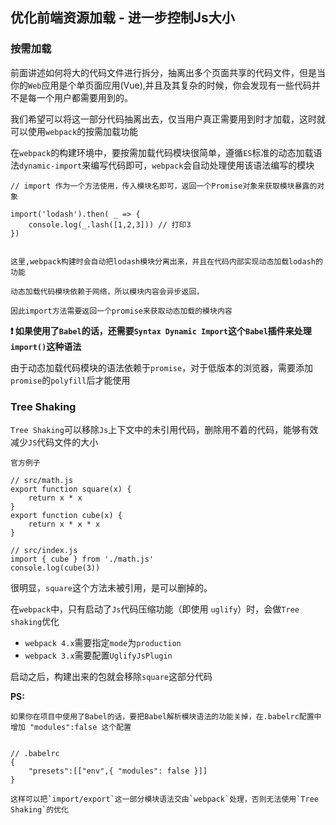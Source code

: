 ## 优化前端资源加载 - 进一步控制Js大小

### 按需加载
前面讲述如何将大的代码文件进行拆分，抽离出多个页面共享的代码文件，但是当你的`Web`应用是个单页面应用(Vue),并且及其复杂的时候，你会发现有一些代码并不是每一个用户都需要用到的。

我们希望可以将这一部分代码抽离出去，仅当用户真正需要用到时才加载，这时就可以使用`webpack`的按需加载功能

在`webpack`的构建环境中，要按需加载代码模块很简单，遵循`ES`标准的动态加载语法`dynamic-import`来编写代码即可，`webpack`会自动处理使用该语法编写的模块
```
// import 作为一个方法使用，传入模块名即可，返回一个Promise对象来获取模块暴露的对象

import('lodash').then( _ => {
    console.log(_.lash([1,2,3])) // 打印3
})


这里,webpack构建时会自动把lodash模块分离出来，并且在代码内部实现动态加载lodash的功能

动态加载代码模块依赖于网络，所以模块内容会异步返回，

因此import方法需要返回一个promise来获取动态加载的模块内容
```
**❗ 如果使用了`Babel`的话，还需要`Syntax Dynamic Import`这个`Babel`插件来处理`import()`这种语法**

由于动态加载代码模块的语法依赖于`promise`，对于低版本的浏览器，需要添加`promise`的`polyfill`后才能使用


### Tree Shaking
`Tree Shaking`可以移除`Js`上下文中的未引用代码，删除用不着的代码，能够有效减少`JS`代码文件的大小
```
官方例子

// src/math.js
export function square(x) {
    return x * x
}
export function cube(x) {
    return x * x * x
}

// src/index.js
import { cube } from './math.js'
console.log(cube(3))
```
很明显，`square`这个方法未被引用，是可以删掉的。

在`webpack`中，只有启动了`Js`代码压缩功能（即使用 `uglify`）时，会做`Tree shaking`优化
-   `webpack 4.x`需要指定`mode`为`production`
-   `webpack 3.x`需要配置`UglifyJsPlugin`

启动之后，构建出来的包就会移除`square`这部分代码


**PS:**
```
如果你在项目中使用了Babel的话，要把Babel解析模块语法的功能关掉，在.babelrc配置中增加 "modules":false 这个配置


// .babelrc
{
    "presets":[["env",{ "modules": false }]]
}

这样可以把`import/export`这一部分模块语法交由`webpack`处理，否则无法使用`Tree Shaking`的优化
```
